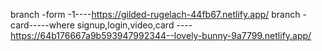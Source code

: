 branch -form -1----https://gilded-rugelach-44fb67.netlify.app/
branch -card-----where signup,login,video,card ----  https://64b176667a9b593947992344--lovely-bunny-9a7799.netlify.app/

